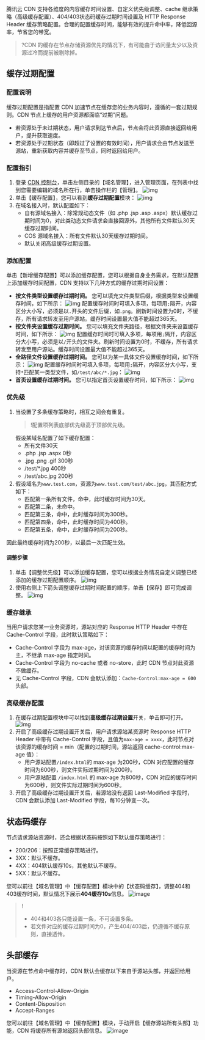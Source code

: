 腾讯云 CDN 支持各维度的内容缓存时间设置、自定义优先级调整、cache 继承策略（高级缓存配置）、404/403状态码缓存过期时间设置及 HTTP Response Header 缓存策略配置。合理的配置缓存时间，能够有效的提升命中率，降低回源率，节省您的带宽。
>?CDN 的缓存在节点存储资源优先的情况下，有可能由于访问量太少以及资源过冷而提前被剔除掉。

## 缓存过期配置
### 配置说明
缓存过期配置是指配置 CDN 加速节点在缓存您的业务内容时，遵循的一套过期规则。CDN 节点上缓存的用户资源都面临“过期”问题。
- 若资源处于未过期状态，用户请求到达节点后，节点会将此资源直接返回给用户，提升获取速度。
- 若资源处于过期状态（即超过了设置的有效时间），用户请求会由节点发送至源站，重新获取内容并缓存至节点，同时返回给用户。

### 配置指引
1. 登录 [CDN 控制台](https://console.cloud.tencent.com/cdn)，单击左侧目录的【域名管理】，进入管理页面，在列表中找到您需要编辑的域名所在行，单击操作栏的【管理】。
![img](https://main.qcloudimg.com/raw/99e0c24b4530c30b9abe27325bb1b317.png)
2. 单击【缓存配置】，您可以看到**缓存过期配置**模块：
   ![img](https://main.qcloudimg.com/raw/b9f605963b664b285bd73d0e75a8cc3f/cache-config-1.png)
3. 在域名接入时，默认配置如下：
   - 自有源域名接入：除常规动态文件（如 .php .jsp .asp .aspx）默认缓存过期时间为0，对此类动态文件请求会直接回源外，其他所有文件默认30天缓存过期时间。
   - COS 源域名接入：所有文件默认30天缓存过期时间。
   - 默认关闭高级缓存过期设置。

### 添加配置
单击【新增缓存配置】可以添加缓存配置，您可以根据自身业务需求，在默认配置上添加缓存时间配置，CDN 支持以下几种方式的缓存过期时间设置：
- **按文件类型设置缓存过期时间。**
  您可以填充文件类型后缀，根据类型来设置缓存时间，如下所示：
  ![img](https://main.qcloudimg.com/raw/29ed533bb7a6d792c28b962c29622443/cache-config-2.png)
  配置缓存时间时可填入多项，每项用`;`隔开，内容区分大小写，必须是以`.`开头的文件后缀，如`.png`。刷新时间设置为0时，不缓存，所有请求转发至用户源站。缓存时间设置最大值不能超过365天。
- **按文件夹设置缓存过期时间。**
  您可以填充文件夹路径，根据文件夹来设置缓存时间，如下所示：
  ![img](https://main.qcloudimg.com/raw/11ce6f30b5ddb9f2fac306ccea5c3460/cache-config-3.png)
  配置缓存时间时可填入多项，每项用`;`隔开，内容区分大小写，必须是以`/`开头的文件夹。刷新时间设置为0时，不缓存，所有请求转发至用户源站。缓存时间设置最大值不能超过365天。
- **全路径文件设置缓存过期时间。**
  您可以为某一具体文件设置缓存时间，如下所示：
  ![img](https://main.qcloudimg.com/raw/be604d91b339d119b99e79db2b6d5a92/cache-config-4.png)
  配置缓存时间时可填入多项，每项用`;`隔开，内容区分大小写，支持`*`匹配某一类型文件，如`/test/abc/*.jpg`：
  ![img](https://main.qcloudimg.com/raw/547562185de12bcc1c999ac4a6481f93/cache-config-5.png)
- **首页设置缓存过期时间。**
  您可以指定首页设置缓存时间，如下所示：
  ![img](https://main.qcloudimg.com/raw/71d827c7ae5a6724c4fae13988746610/cache-config-7.png)

### 优先级
1. 当设置了多条缓存策略时，相互之间会有重复。
   > !配置项列表底部优先级高于顶部优先级。
   > 
   假设某域名配置了如下缓存配置：
   - 所有文件30天
   - .php .jsp .aspx 0秒
   - .jpg .png .gif 300秒
   - /test/*.jpg 400秒
   - /test/abc.jpg 200秒
2. 假设域名为`www.test.com`，资源为`www.test.com/test/abc.jpg`，其匹配方式如下：
   - 匹配第一条所有文件，命中，此时缓存时间为30天。
   - 匹配第二条，未命中。
   - 匹配第三条，命中，此时缓存时间为300秒。
   - 匹配第四条，命中，此时缓存时间为400秒。
   - 匹配第五条，命中，此时缓存时间为200秒。
   
因此最终缓存时间为200秒，以最后一次匹配生效。

#### 调整步骤
1. 单击【调整优先级】可以添加缓存配置，您可以根据业务情况自定义调整已经添加的缓存过期配置顺序。
   ![img](https://main.qcloudimg.com/raw/f04f2db132c9a0be4a3c351418abc3b6/cache-config-8.png)
2. 使用右侧上下箭头调整缓存过期时间配置的顺序，单击【保存】即可完成调整。
   ![img](https://main.qcloudimg.com/raw/a69071f282f1632f974223950d59d6d1/cache-config-9.png)

### 缓存继承
当用户请求您某一业务资源时，源站对应的 Response HTTP Header 中存在 Cache-Control 字段，此时默认策略如下：
- Cache-Control 字段为 max-age，对该资源的缓存时间以配置的缓存时间为主，不继承 max-age 指定时间。
- Cache-Control 字段为 no-cache 或者 no-store，此时 CDN 节点对此资源不做缓存。
- 无 Cache-Control 字段，CDN 会默认添加：`Cache-Control:max-age = 600`头部。

### 高级缓存配置
1. 在缓存过期配置模块中可以找到**高级缓存过期设置**开关，单击即可打开。
![img](https://main.qcloudimg.com/raw/e2a46c1508dfd05d18ca3ed1544c8ae2/cache-config-6.png)
2. 开启了高级缓存过期设置开关后，用户请求源站某资源时 Response HTTP Header 中带有 Cache-Control 字段，且值为`max-age = xxxx`，此时节点对该资源的缓存时间 = min（配置的过期时间，源站返回 cache-control:max-age 值）：
	- 用户源站配置`/index.html`的 max-age 为200秒，CDN 对应配置的缓存时间为600秒，则文件实际过期时间为200秒。
	- 用户源站配置 `/index.html` 的 max-age 为800秒，CDN 对应的缓存时间为600秒，则文件实际过期时间为600秒。
3. 开启了高级缓存过期设置开关后，若源站没有返回 Last-Modified 字段时，CDN 会默认添加 Last-Modified 字段，每10分钟变一次。

## 状态码缓存
节点请求源站资源时，还会根据状态码按照如下默认缓存策略进行：
  - 200/206：按照正常缓存策略进行。
  - 3XX：默认不缓存。
  - 4XX：404默认缓存10s，其他默认不缓存。
  - 5XX：默认不缓存。

您可以前往【域名管理】中【缓存配置】模块中的【状态码缓存】，调整404和403缓存时间，默认情况下展示**404缓存10s**信息。
![image](https://main.qcloudimg.com/raw/39511b0b45279d31f69c3ba95ffad58d.png)
>!
> - 404和403各只能设置一条，不可设置多条。
> - 若文件对应的缓存过期时间为0，产生404/403后，仍遵循不缓存原则，直接透传。

## 头部缓存

当资源在节点命中缓存时，CDN 默认会缓存以下来自于源站头部，并返回给用户。
- Access-Control-Allow-Origin
- Timing-Allow-Origin
- Content-Disposition
- Accept-Ranges

您可以前往【域名管理】中【缓存配置】模块，手动开启【缓存源站所有头部】功能，CDN 将缓存所有源站返回头部信息。
![image](https://main.qcloudimg.com/raw/5921c3fe7c0f4452d337cd7103c5b039.png)

